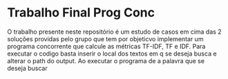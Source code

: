 # Trabalho Final Prog Conc
O trabalho presente neste repositório é um estudo de casos em cima das 2 soluções providas pelo grupo que tem por objeticvo implementar um programa concorrente que
calcule as métricas TF-IDF, TF e IDF.
Para executar o codigo basta inserir o local dos textos em q se deseja busca e alterar o path do output. Ao executar o programa de a palavra que se deseja buscar
